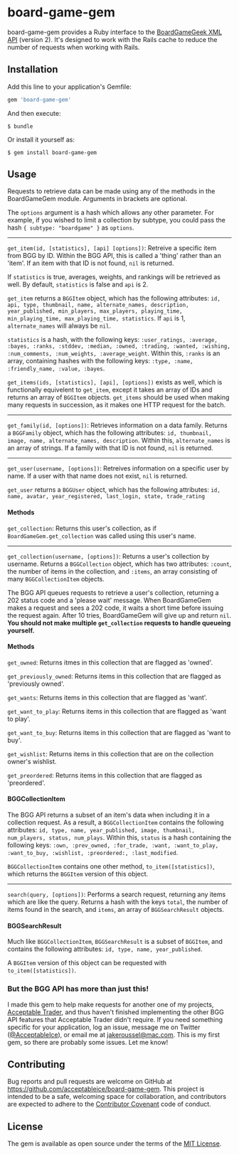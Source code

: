 # board-game-gem
board-game-gem provides a Ruby interface to the [BoardGameGeek XML API](http://www.boardgamegeek.com/xmlapi2) (version 2). It's designed to work with the Rails cache to reduce the number of requests when working with Rails.

## Installation

Add this line to your application's Gemfile:

```ruby
gem 'board-game-gem'
```

And then execute:

    $ bundle

Or install it yourself as:

    $ gem install board-game-gem

## Usage

Requests to retrieve data can be made using any of the methods in the BoardGameGem module. Arguments in brackets are optional.

The `options` argument is a hash which allows any other parameter. For example, if you wished to limit a collection by subtype, you could pass the hash `{ subtype: "boardgame" }` as `options`.

---

`get_item(id, [statistics], [api] [options])`: Retreive a specific item from BGG by ID. Within the BGG API, this is called a 'thing' rather than an 'item'. If an item with that ID is not found, `nil` is returned.

If `statistics` is true, averages, weights, and rankings will be retrieved as well. By default, `statistics` is false and `api` is 2.

`get_item` returns a `BGGItem` object, which has the following attributes:
`id, api, type, thumbnail, name, alternate_names, description, year_published, min_players, max_players,
playing_time, min_playing_time, max_playing_time, statistics`. If `api` is 1, `alternate_names` will always be `nil`.

`statistics` is a hash, with the following keys: `:user_ratings, :average, :bayes, :ranks, :stddev, :median, :owned, :trading, :wanted, :wishing, :num_comments, :num_weights, :average_weight`. Within this, `:ranks` is an array, containing hashes with the following keys: `:type, :name, :friendly_name, :value, :bayes`.

`get_items(ids, [statistics], [api], [options])` exists as well, which is functionally equivelent to `get_item`, except it takes
an array of IDs and returns an array of `BGGItem` objects. `get_items` should be used when making many requests in succession,
as it makes one HTTP request for the batch.

---

`get_family(id, [options])`: Retrieves information on a data family. Returns a `BGGFamily` object, which has the following attributes: `id, thumbnail, image, name, alternate_names, description`. Within this, `alternate_names` is an array of strings. If a family with that ID is not found, `nil` is returned.

---

`get_user(username, [options])`: Retreives information on a specific user by name. If a user with that name does not exist, `nil` is returned.

`get_user` returns a `BGGUser` object, which has the following attributes: `id, name, avatar, year_registered, last_login, state, trade_rating`

#### Methods
`get_collection`: Returns this user's collection, as if `BoardGameGem.get_collection` was called using this user's name.

---

`get_collection(username, [options])`: Returns a user's collection by username. Returns a `BGGCollection` object, which has two attributes: `:count`, the number of items in the collection, and `:items`, an array consisting of many `BGGCollectionItem` objects.

The BGG API queues requests to retrieve a user's collection, returning a 202 status code and a 'please wait' message. When BoardGameGem makes a request and sees a 202 code, it waits a short time before issuing the request again. After 10 tries, BoardGameGem will give up and return `nil`. **You should not make multiple `get_collection` requests to handle queueing yourself.**

#### Methods
`get_owned`: Returns itmes in this collection that are flagged as 'owned'.

`get_previously_owned`: Returns items in this collection that are flagged as 'previously owned'.

`get_wants`: Returns items in this collection that are flagged as 'want'.

`get_want_to_play`: Returns items in this collection that are flagged as 'want to play'.

`get_want_to_buy`: Returns items in this collection that are flagged as 'want to buy'.

`get_wishlist`: Returns items in this collection that are on the collection owner's wishlist.

`get_preordered`: Returns items in this collection that are flagged as 'preordered'.

#### BGGCollectionItem

The BGG API returns a subset of an item's data when including it in a collection request. As a result, a `BGGCollectionItem` contains the following attributes: `id, type, name, year_published, image, thumbnail, num_players, status, num_plays`. Within this, `status` is a hash containing the following keys: `:own, :prev_owned, :for_trade, :want, :want_to_play, :want_to_buy, :wishlist, :preordered:, :last_modified`. 

`BGGCollectionItem` contains one other method, `to_item([statistics])`, which returns the `BGGItem` version of this object.

---

`search(query, [options])`: Performs a search request, returning any items which are like the query. Returns a hash with the keys `total`, the number of items found in the search, and `items`, an array of `BGGSearchResult` objects.

#### BGGSearchResult

Much like `BGGCollectionItem`, `BGGSearchResult` is a subset of `BGGItem`, and contains the following attributes: `id, type, name, year_published`.

A `BGGItem` version of this object can be requested with `to_item([statistics])`.

### But the BGG API has more than just this!

I made this gem to help make requests for another one of my projects, [Acceptable Trader](http://www.github.com/acceptableice/acceptable-trader), and thus haven't finished implementing the other BGG API features that Acceptable Trader didn't require. If you need something specific for your application, log an issue, message me on Twitter ([@AcceptableIce](http://www.twitter.com/acceptableice)), or email me at [jakeroussel@mac.com](mailto:jakeroussel@mac.com). This is my first gem, so there are probably some issues. Let me know!

## Contributing

Bug reports and pull requests are welcome on GitHub at https://github.com/acceptableice/board-game-gem. This project is intended to be a safe, welcoming space for collaboration, and contributors are expected to adhere to the [Contributor Covenant](http://contributor-covenant.org) code of conduct.


## License

The gem is available as open source under the terms of the [MIT License](http://opensource.org/licenses/MIT).

